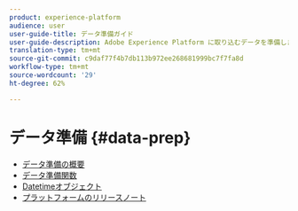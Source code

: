 ```yaml
---
product: experience-platform
audience: user
user-guide-title: データ準備ガイド
user-guide-description: Adobe Experience Platform に取り込むデータを準備します。
translation-type: tm+mt
source-git-commit: c9daf77f4b7db113b972ee268681999bc7f7fa8d
workflow-type: tm+mt
source-wordcount: '29'
ht-degree: 62%

---
```



# データ準備 {#data-prep}

* [データ準備の概要](home.md)
* [データ準備関数](functions.md)
* [Datetimeオブジェクト](dates.md)
* [プラットフォームのリリースノート](https://docs.adobe.com/content/help/ja-JP/experience-platform/release-notes/latest.html)